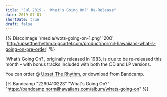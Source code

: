 ```yaml
---
title: "Jul 2019 - 'What’s Going On?' Re-Release"
date: 2019-07-01
shortDate: true
draft: false
---
```


{% DiscoImage '/media/wots-going-on-1.png' '200' 'http://upsettherhythm.bigcartel.com/product/normil-hawaiians-what-s-going-on-pre-order' %}

‘What’s Going On?’, originally released in 1983, is due to be re-released this month – with bonus tracks included with both the CD and LP versions.

You can order @ [Upset The Rhythm](http://upsettherhythm.bigcartel.com/product/normil-hawaiians-what-s-going-on-pre-order), or download from Bandcamp.

{% Bandcamp "2290410223" "What&#39;s Going On?" "https://bandcamp.normilhawaiians.com/album/whats-going-on" %}
